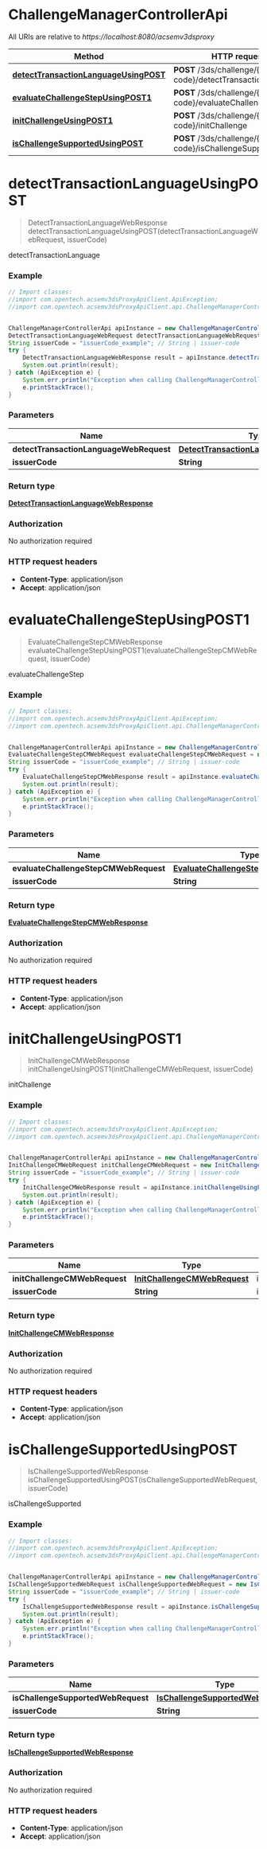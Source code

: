 # ChallengeManagerControllerApi

All URIs are relative to *https://localhost:8080/acsemv3dsproxy*

Method | HTTP request | Description
------------- | ------------- | -------------
[**detectTransactionLanguageUsingPOST**](ChallengeManagerControllerApi.md#detectTransactionLanguageUsingPOST) | **POST** /3ds/challenge/{issuer-code}/detectTransactionLanguage | detectTransactionLanguage
[**evaluateChallengeStepUsingPOST1**](ChallengeManagerControllerApi.md#evaluateChallengeStepUsingPOST1) | **POST** /3ds/challenge/{issuer-code}/evaluateChallengeStep | evaluateChallengeStep
[**initChallengeUsingPOST1**](ChallengeManagerControllerApi.md#initChallengeUsingPOST1) | **POST** /3ds/challenge/{issuer-code}/initChallenge | initChallenge
[**isChallengeSupportedUsingPOST**](ChallengeManagerControllerApi.md#isChallengeSupportedUsingPOST) | **POST** /3ds/challenge/{issuer-code}/isChallengeSupported | isChallengeSupported


<a name="detectTransactionLanguageUsingPOST"></a>
# **detectTransactionLanguageUsingPOST**
> DetectTransactionLanguageWebResponse detectTransactionLanguageUsingPOST(detectTransactionLanguageWebRequest, issuerCode)

detectTransactionLanguage

### Example
```java
// Import classes:
//import com.opentech.acsemv3dsProxyApiClient.ApiException;
//import com.opentech.acsemv3dsProxyApiClient.api.ChallengeManagerControllerApi;


ChallengeManagerControllerApi apiInstance = new ChallengeManagerControllerApi();
DetectTransactionLanguageWebRequest detectTransactionLanguageWebRequest = new DetectTransactionLanguageWebRequest(); // DetectTransactionLanguageWebRequest | detectTransactionLanguageWebRequest
String issuerCode = "issuerCode_example"; // String | issuer-code
try {
    DetectTransactionLanguageWebResponse result = apiInstance.detectTransactionLanguageUsingPOST(detectTransactionLanguageWebRequest, issuerCode);
    System.out.println(result);
} catch (ApiException e) {
    System.err.println("Exception when calling ChallengeManagerControllerApi#detectTransactionLanguageUsingPOST");
    e.printStackTrace();
}
```

### Parameters

Name | Type | Description  | Notes
------------- | ------------- | ------------- | -------------
 **detectTransactionLanguageWebRequest** | [**DetectTransactionLanguageWebRequest**](DetectTransactionLanguageWebRequest.md)| detectTransactionLanguageWebRequest |
 **issuerCode** | **String**| issuer-code |

### Return type

[**DetectTransactionLanguageWebResponse**](DetectTransactionLanguageWebResponse.md)

### Authorization

No authorization required

### HTTP request headers

 - **Content-Type**: application/json
 - **Accept**: application/json

<a name="evaluateChallengeStepUsingPOST1"></a>
# **evaluateChallengeStepUsingPOST1**
> EvaluateChallengeStepCMWebResponse evaluateChallengeStepUsingPOST1(evaluateChallengeStepCMWebRequest, issuerCode)

evaluateChallengeStep

### Example
```java
// Import classes:
//import com.opentech.acsemv3dsProxyApiClient.ApiException;
//import com.opentech.acsemv3dsProxyApiClient.api.ChallengeManagerControllerApi;


ChallengeManagerControllerApi apiInstance = new ChallengeManagerControllerApi();
EvaluateChallengeStepCMWebRequest evaluateChallengeStepCMWebRequest = new EvaluateChallengeStepCMWebRequest(); // EvaluateChallengeStepCMWebRequest | evaluateChallengeStepCMWebRequest
String issuerCode = "issuerCode_example"; // String | issuer-code
try {
    EvaluateChallengeStepCMWebResponse result = apiInstance.evaluateChallengeStepUsingPOST1(evaluateChallengeStepCMWebRequest, issuerCode);
    System.out.println(result);
} catch (ApiException e) {
    System.err.println("Exception when calling ChallengeManagerControllerApi#evaluateChallengeStepUsingPOST1");
    e.printStackTrace();
}
```

### Parameters

Name | Type | Description  | Notes
------------- | ------------- | ------------- | -------------
 **evaluateChallengeStepCMWebRequest** | [**EvaluateChallengeStepCMWebRequest**](EvaluateChallengeStepCMWebRequest.md)| evaluateChallengeStepCMWebRequest |
 **issuerCode** | **String**| issuer-code |

### Return type

[**EvaluateChallengeStepCMWebResponse**](EvaluateChallengeStepCMWebResponse.md)

### Authorization

No authorization required

### HTTP request headers

 - **Content-Type**: application/json
 - **Accept**: application/json

<a name="initChallengeUsingPOST1"></a>
# **initChallengeUsingPOST1**
> InitChallengeCMWebResponse initChallengeUsingPOST1(initChallengeCMWebRequest, issuerCode)

initChallenge

### Example
```java
// Import classes:
//import com.opentech.acsemv3dsProxyApiClient.ApiException;
//import com.opentech.acsemv3dsProxyApiClient.api.ChallengeManagerControllerApi;


ChallengeManagerControllerApi apiInstance = new ChallengeManagerControllerApi();
InitChallengeCMWebRequest initChallengeCMWebRequest = new InitChallengeCMWebRequest(); // InitChallengeCMWebRequest | initChallengeCMWebRequest
String issuerCode = "issuerCode_example"; // String | issuer-code
try {
    InitChallengeCMWebResponse result = apiInstance.initChallengeUsingPOST1(initChallengeCMWebRequest, issuerCode);
    System.out.println(result);
} catch (ApiException e) {
    System.err.println("Exception when calling ChallengeManagerControllerApi#initChallengeUsingPOST1");
    e.printStackTrace();
}
```

### Parameters

Name | Type | Description  | Notes
------------- | ------------- | ------------- | -------------
 **initChallengeCMWebRequest** | [**InitChallengeCMWebRequest**](InitChallengeCMWebRequest.md)| initChallengeCMWebRequest |
 **issuerCode** | **String**| issuer-code |

### Return type

[**InitChallengeCMWebResponse**](InitChallengeCMWebResponse.md)

### Authorization

No authorization required

### HTTP request headers

 - **Content-Type**: application/json
 - **Accept**: application/json

<a name="isChallengeSupportedUsingPOST"></a>
# **isChallengeSupportedUsingPOST**
> IsChallengeSupportedWebResponse isChallengeSupportedUsingPOST(isChallengeSupportedWebRequest, issuerCode)

isChallengeSupported

### Example
```java
// Import classes:
//import com.opentech.acsemv3dsProxyApiClient.ApiException;
//import com.opentech.acsemv3dsProxyApiClient.api.ChallengeManagerControllerApi;


ChallengeManagerControllerApi apiInstance = new ChallengeManagerControllerApi();
IsChallengeSupportedWebRequest isChallengeSupportedWebRequest = new IsChallengeSupportedWebRequest(); // IsChallengeSupportedWebRequest | isChallengeSupportedWebRequest
String issuerCode = "issuerCode_example"; // String | issuer-code
try {
    IsChallengeSupportedWebResponse result = apiInstance.isChallengeSupportedUsingPOST(isChallengeSupportedWebRequest, issuerCode);
    System.out.println(result);
} catch (ApiException e) {
    System.err.println("Exception when calling ChallengeManagerControllerApi#isChallengeSupportedUsingPOST");
    e.printStackTrace();
}
```

### Parameters

Name | Type | Description  | Notes
------------- | ------------- | ------------- | -------------
 **isChallengeSupportedWebRequest** | [**IsChallengeSupportedWebRequest**](IsChallengeSupportedWebRequest.md)| isChallengeSupportedWebRequest |
 **issuerCode** | **String**| issuer-code |

### Return type

[**IsChallengeSupportedWebResponse**](IsChallengeSupportedWebResponse.md)

### Authorization

No authorization required

### HTTP request headers

 - **Content-Type**: application/json
 - **Accept**: application/json

